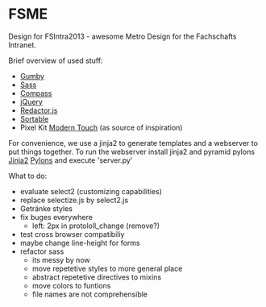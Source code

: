 FSME
====

Design for FSIntra2013 - awesome Metro Design for the Fachschafts Intranet.


Brief overview of used stuff:

- [Gumby](http://gumbyframework.com)
- [Sass](http://sass-lang.com)
- [Compass](http://compass-style.org)
- [jQuery](http://jquery.com)
- [Redactor.js](dactorjs.com)
- [Sortable](http://rubaxa.github.io/Sortable/)
- Pixel Kit [Modern Touch](http://pixelkit.com/previews/flat-ui-kit/) (as source of inspiration)


For convenience, we use a jinja2 to generate templates and a webserver to put things together.
To run the webserver install jinja2 and pyramid pylons [Jinja2](http://jinja.pocoo.org) [Pylons](http://www.pylonsproject.org) and execute 'server.py'

What to do:

- evaluate select2 (customizing capabilities)
- replace selectize.js by select2.js
- Getränke styles
- fix buges everywhere
    + left: 2px in protololl_change (remove?)
- test cross browser compatibiliy
- maybe change line-height for forms
- refactor sass
    + its messy by now
    + move repetetive styles to more general place
    + abstract repetetive directives to mixins
    + move colors to funtions
    + file names are not comprehensible

